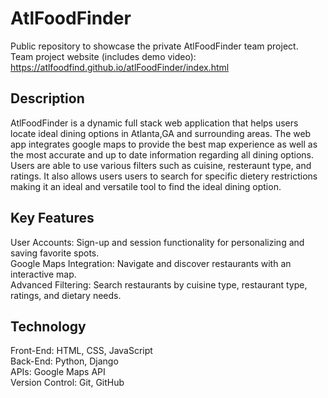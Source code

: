 # AtlFoodFinder
Public repository to showcase the private AtlFoodFinder team project. <br/>
Team project website (includes demo video): https://atlfoodfind.github.io/atlFoodFinder/index.html

## Description
AtlFoodFinder is a dynamic full stack web application that helps users locate ideal dining options in Atlanta,GA and surrounding areas. The web app integrates google maps to provide the best map experience as well as the most accurate and up to date information regarding all dining options. Users are able to use various filters such as cuisine, resteraunt type, and ratings. It also allows users users to search for specific dietery restrictions making it an ideal and versatile tool to find the ideal dining option.

## Key Features
User Accounts: Sign-up and session functionality for personalizing and saving favorite spots. <br/>
Google Maps Integration: Navigate and discover restaurants with an interactive map. <br/>
Advanced Filtering: Search restaurants by cuisine type, restaurant type, ratings, and dietary needs.

## Technology
Front-End: HTML, CSS, JavaScript <br/>
Back-End: Python, Django <br/>
APIs: Google Maps API <br/>
Version Control: Git, GitHub
